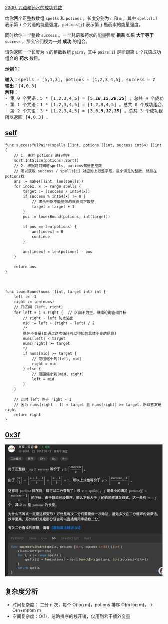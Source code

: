 [2300. 咒语和药水的成功对数](https://leetcode.cn/problems/successful-pairs-of-spells-and-potions/)

给你两个正整数数组 `spells` 和 `potions` ，长度分别为 `n` 和 `m` ，其中 `spells[i]` 表示第 `i` 个咒语的能量强度，`potions[j]` 表示第 `j` 瓶药水的能量强度。

同时给你一个整数 `success` 。一个咒语和药水的能量强度 **相乘** 如果 **大于等于** `success` ，那么它们视为一对 **成功** 的组合。

请你返回一个长度为 `n` 的整数数组 `pairs`，其中 `pairs[i]` 是能跟第 `i` 个咒语成功组合的 **药水** 数目。

**示例 1：**

<pre><b>输入：</b>spells = [5,1,3], potions = [1,2,3,4,5], success = 7
<b>输出：</b>[4,0,3]
<strong>解释：</strong>
- 第 0 个咒语：5 * [1,2,3,4,5] = [5,<em><strong>10</strong></em>,<em><strong>15</strong></em>,<em><strong>20</strong></em>,<em><strong>25</strong></em>] 。总共 4 个成功组合。
- 第 1 个咒语：1 * [1,2,3,4,5] = [1,2,3,4,5] 。总共 0 个成功组合。
- 第 2 个咒语：3 * [1,2,3,4,5] = [3,6,<em><strong>9</strong></em>,<em><strong>12</strong></em>,<em><strong>15</strong></em>] 。总共 3 个成功组合。
所以返回 [4,0,3] 。</pre>

## [self](https://leetcode.cn/problems/successful-pairs-of-spells-and-potions/submissions/563985987)

```golang
func successfulPairs(spells []int, potions []int, success int64) []int {
    // 1. 先对 potions 进行排序
    sort.IntSlice(potions).Sort()
    // 2. 根据题目知道spells, potions都是正整数
    // 所以获取 success / spells[i] 对应的上取整字段，最小满足的整数，然后在 potions找
    ans := make([]int, len(spells))
    for index, x := range spells {
        target := (success / int64(x))
        if success % int64(x) != 0 {
            // 求余判断不能整除的就要向下取整
            target = target + 1
        }
        pos := lowerBound(potions, int(target))

        if pos == len(potions) {
            ans[index] = 0
            continue
        }

        ans[index] = len(potions) - pos
    }

    return ans
}



func lowerBound(nums []int, target int) int {
    left := -1
    right := len(nums)
    // 开区间 (left, right)
    for left + 1 < right {  // 区间不为空，继续轮询查询目标
        // right - left 防止溢出
        mid := left + (right - left) / 2
        /*
        循环不变量(即通过这次循环可以得知的具体不变的信息)
        nums[left] < target
        nums[right] >= target
        */
        if nums[mid] >= target {
            // 范围缩小到(left, mid)
            right = mid
        } else {
            // 范围缩小到(mid, right)
            left = mid
        }
    }

    // 此时 left 等于 right - 1
    // 因为 nums[right - 1] < target 且 nums[right] >= target，所以答案是 right
    return right
}
```

## [0x3f](https://leetcode.cn/problems/successful-pairs-of-spells-and-potions/solutions/1595712/by-endlesscheng-1kbp)

![1726203878711](image/2300.咒语和药水的成功对数/1726203878711.png)

## 复杂度分析

- 时间复杂度： 二分 n 次，每个 O(log m)，potions 排序 O(m log m)，-> O(n+m)lom m
- 空间复杂度：O(1)，忽略排序的桟开销，仅用到若干额外变量
